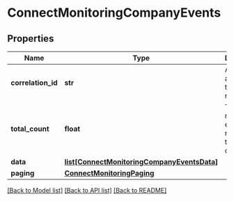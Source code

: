 # ConnectMonitoringCompanyEvents

## Properties
Name | Type | Description | Notes
------------ | ------------- | ------------- | -------------
**correlation_id** | **str** | A unique ID assigned to this request. | [optional] 
**total_count** | **float** | The total number of events returned for the given company. | [optional] 
**data** | [**list[ConnectMonitoringCompanyEventsData]**](ConnectMonitoringCompanyEventsData.md) |  | [optional] 
**paging** | [**ConnectMonitoringPaging**](ConnectMonitoringPaging.md) |  | [optional] 

[[Back to Model list]](../README.md#documentation-for-models) [[Back to API list]](../README.md#documentation-for-api-endpoints) [[Back to README]](../README.md)

